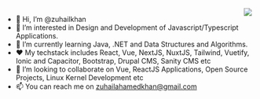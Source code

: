 <a href="https://youtu.be/dQw4w9WgXcQ">
<img align="right" src="https://github-readme-stats.vercel.app/api/top-langs/?username=zuhailkhan&count_private=true&layout=compact&hide=HTML,Less,CSS" />
</a>

- 👋 Hi, I’m @zuhailkhan
- 👀 I’m interested in Design and Development of Javascript/Typescript Applications.
- 🌱 I’m currently learning Java, .NET and Data Structures and Algorithms.
- ❤️ My techstack includes React, Vue, NextJS, NuxtJS, Tailwind, Vuetify, Ionic and Capacitor, Bootstrap, Drupal CMS, Sanity CMS etc
- 💞️ I’m looking to collaborate on Vue, ReactJS Applications, Open Source Projects, Linux Kernel Development etc
- 📫 You can reach me on zuhailahamedkhan@gmail.com

<!---
zuhailkhan/zuhailkhan is a ✨ special ✨ repository because its `README.md` (this file) appears on your GitHub profile.
You can click the Preview link to take a look at your changes.
--->

